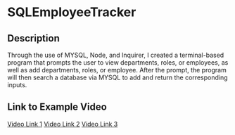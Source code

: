 # SQLEmployeeTracker

## Description
Through the use of MYSQL, Node, and Inquirer, I created a terminal-based program that prompts the user to view departments, roles, or employees, as well as add departments, roles, or employee. After the prompt, the program will then search a database via MYSQL to add and return the corresponding inputs.


## Link to Example Video
[Video Link 1](https://drive.google.com/file/d/1myc1GXM-L13QucWDlpwkeBiJexgERE_v/view)
[Video Link 2](https://drive.google.com/file/d/15wv8aRf_zK5o9aR8o1OUjY-TDrxeimWq/view)
[Video Link 3](https://drive.google.com/file/d/1n8DuIEtaY1kj2CQ0_OaBSt89dz0is8uH/view)
